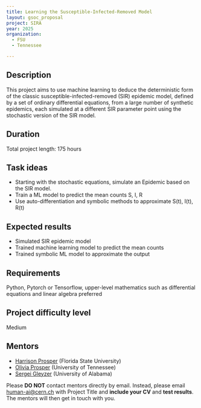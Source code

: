 ```yaml
---
title: Learning the Susceptible-Infected-Removed Model
layout: gsoc_proposal
project: SIRA
year: 2025
organization:
  - FSU
  - Tennessee

---
```


## Description
This project aims to use machine learning to deduce the deterministic form of the classic susceptible-infected-removed (SIR) epidemic model, defined by a set of ordinary differential equations, from a large number of synthetic epidemics, each simulated at a different SIR parameter point using the stochastic version of the SIR model.

## Duration
Total project length: 175 hours

## Task ideas
 * Starting with the stochastic equations, simulate an Epidemic based on the SIR model.
 * Train a ML model to predict the mean counts S, I, R
 * Use auto-differentiation and symbolic methods to approximate S(t), I(t), R(t)

## Expected results
 * Simulated SIR epidemic model
 * Trained machine learning model to predict the mean counts
 * Trained symbolic ML model to approximate the output

## Requirements
Python, Pytorch or Tensorflow, upper-level mathematics such as differential equations and linear algebra preferred

## Project difficulty level
Medium

<!-- ## Test
Solve the evaluation task(s) for any of the other projects in the HumanAI umbrella organization.  Please send us your CV and a link to all your completed work (github repo, Jupyter notebook + pdf of Jupyter notebook with output) to [human-ai@cern.ch](mailto:human-ai@cern.ch) with Evaluation Test: SIRA in the title. In the email specify which evaluation test(s) you solved.  -->

## Mentors
  * [Harrison Prosper](mailto:human-ai@cern.ch) (Florida State University)
  * [Olivia Prosper](mailto:human-ai@cern.ch) (University of Tennessee)
  * [Sergei Gleyzer](mailto:human-ai@cern.ch) (University of Alabama)

Please **DO NOT** contact mentors directly by email. Instead, please email [human-ai@cern.ch](mailto:human-ai@cern.ch) with Project Title and **include your CV** and **test results**. The mentors will then get in touch with you.

